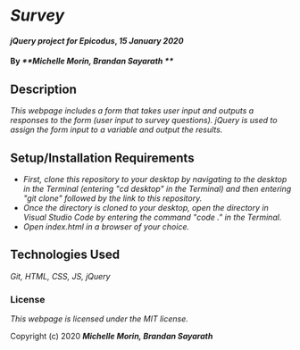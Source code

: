 # _Survey_

#### _jQuery project for Epicodus_, _15 January 2020_

#### By _**Michelle Morin, Brandan Sayarath **_

## Description

_This webpage includes a form that takes user input and outputs a responses to the form (user input to survey questions). jQuery is used to assign the form input to a variable and output the results._

## Setup/Installation Requirements

* _First, clone this repository to your desktop by navigating to the desktop in the Terminal (entering "cd desktop" in the Terminal) and then entering "git clone" followed by the link to this repository._
* _Once the directory is cloned to your desktop, open the directory in Visual Studio Code by entering the command "code ." in the Terminal._
* _Open index.html in a browser of your choice._

## Technologies Used

_Git, HTML, CSS, JS, jQuery_

### License

*This webpage is licensed under the MIT license.*

Copyright (c) 2020 **_Michelle Morin, Brandan Sayarath_**
